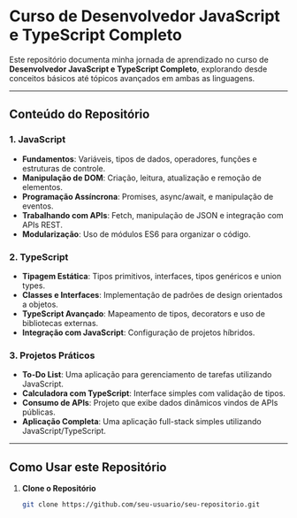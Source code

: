 # **Curso de Desenvolvedor JavaScript e TypeScript Completo**  

Este repositório documenta minha jornada de aprendizado no curso de **Desenvolvedor JavaScript e TypeScript Completo**, explorando desde conceitos básicos até tópicos avançados em ambas as linguagens.  

---

## **Conteúdo do Repositório**  

### **1. JavaScript**  
- **Fundamentos**: Variáveis, tipos de dados, operadores, funções e estruturas de controle.  
- **Manipulação de DOM**: Criação, leitura, atualização e remoção de elementos.  
- **Programação Assíncrona**: Promises, async/await, e manipulação de eventos.  
- **Trabalhando com APIs**: Fetch, manipulação de JSON e integração com APIs REST.  
- **Modularização**: Uso de módulos ES6 para organizar o código.  

### **2. TypeScript**  
- **Tipagem Estática**: Tipos primitivos, interfaces, tipos genéricos e union types.  
- **Classes e Interfaces**: Implementação de padrões de design orientados a objetos.  
- **TypeScript Avançado**: Mapeamento de tipos, decorators e uso de bibliotecas externas.  
- **Integração com JavaScript**: Configuração de projetos híbridos.  

### **3. Projetos Práticos**  
- **To-Do List**: Uma aplicação para gerenciamento de tarefas utilizando JavaScript.  
- **Calculadora com TypeScript**: Interface simples com validação de tipos.  
- **Consumo de APIs**: Projeto que exibe dados dinâmicos vindos de APIs públicas.  
- **Aplicação Completa**: Uma aplicação full-stack simples utilizando JavaScript/TypeScript.  

---

## **Como Usar este Repositório**  
1. **Clone o Repositório**  
   ```bash
   git clone https://github.com/seu-usuario/seu-repositorio.git
